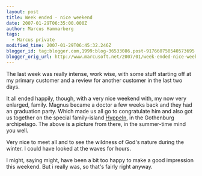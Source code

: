 ```yaml
---
layout: post
title: Week ended - nice weekend
date: 2007-01-29T06:35:00.000Z
author: Marcus Hammarberg
tags:
  - Marcus private
modified_time: 2007-01-29T06:45:32.246Z
blogger_id: tag:blogger.com,1999:blog-36533086.post-917660750540573695
blogger_orig_url: http://www.marcusoft.net/2007/01/week-ended-nice-weekend.html
---
```



The last week was really intense, work wise, with some stuff starting off at my primary customer and a review for another customer in the last two days.

It all ended happily, though, with a very nice weekend with, my now very enlarged, family. Magnus became a doctor a few weeks back and they had an graduation party. Which made us all go to congratulate him and also got us together on the special family-island [Hyppeln](http://www.hyppeln.com/), in the Gothenburg archipelago. The above is a picture from there, in the summer-time mind you well.

Very nice to meet all and to see the wildness of God's nature during the winter. I could have looked at the waves for hours.

I might, saying might, have been a bit too happy to make a good impression this weekend. But i really was, so that's fairly right anyway.

